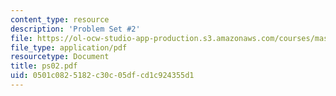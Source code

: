 ```yaml
---
content_type: resource
description: 'Problem Set #2'
file: https://ol-ocw-studio-app-production.s3.amazonaws.com/courses/mas-450-holographic-imaging-spring-2003/0501c0825182c30c05dfcd1c924355d1_ps02.pdf
file_type: application/pdf
resourcetype: Document
title: ps02.pdf
uid: 0501c082-5182-c30c-05df-cd1c924355d1
---
```


